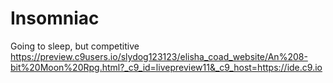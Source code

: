 # Insomniac
Going to sleep, but competitive
https://preview.c9users.io/slydog123123/elisha_coad_website/An%208-bit%20Moon%20Rpg.html?_c9_id=livepreview11&_c9_host=https://ide.c9.io